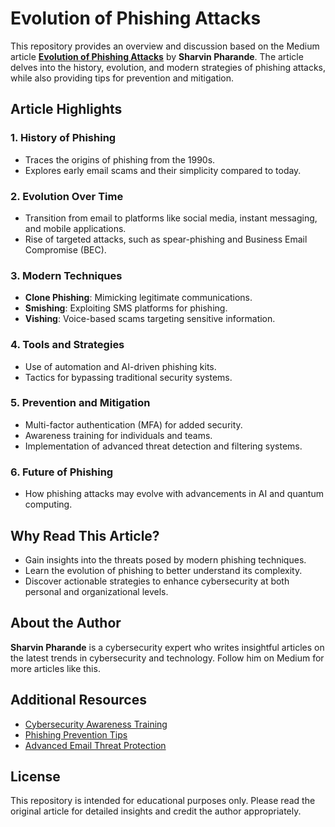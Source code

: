 # Evolution of Phishing Attacks

This repository provides an overview and discussion based on the Medium article **[Evolution of Phishing Attacks](https://sharvinpharande.medium.com/evolution-of-phishing-attacks-285c0f5c6dd4)** by **Sharvin Pharande**. The article delves into the history, evolution, and modern strategies of phishing attacks, while also providing tips for prevention and mitigation.

## Article Highlights

### 1. History of Phishing
- Traces the origins of phishing from the 1990s.
- Explores early email scams and their simplicity compared to today.

### 2. Evolution Over Time
- Transition from email to platforms like social media, instant messaging, and mobile applications.
- Rise of targeted attacks, such as spear-phishing and Business Email Compromise (BEC).

### 3. Modern Techniques
- **Clone Phishing**: Mimicking legitimate communications.
- **Smishing**: Exploiting SMS platforms for phishing.
- **Vishing**: Voice-based scams targeting sensitive information.

### 4. Tools and Strategies
- Use of automation and AI-driven phishing kits.
- Tactics for bypassing traditional security systems.

### 5. Prevention and Mitigation
- Multi-factor authentication (MFA) for added security.
- Awareness training for individuals and teams.
- Implementation of advanced threat detection and filtering systems.

### 6. Future of Phishing
- How phishing attacks may evolve with advancements in AI and quantum computing.

## Why Read This Article?
- Gain insights into the threats posed by modern phishing techniques.
- Learn the evolution of phishing to better understand its complexity.
- Discover actionable strategies to enhance cybersecurity at both personal and organizational levels.

## About the Author
**Sharvin Pharande** is a cybersecurity expert who writes insightful articles on the latest trends in cybersecurity and technology. Follow him on Medium for more articles like this.

## Additional Resources
- [Cybersecurity Awareness Training](https://www.cisa.gov/cybersecurity-awareness-training)
- [Phishing Prevention Tips](https://www.consumer.ftc.gov/articles/how-recognize-and-avoid-phishing-scams)
- [Advanced Email Threat Protection](https://docs.microsoft.com/en-us/microsoft-365/security/office-365-security/overview-email-security?view=o365-worldwide)

## License
This repository is intended for educational purposes only. Please read the original article for detailed insights and credit the author appropriately.
